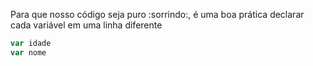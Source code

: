 Para que nosso código seja puro :sorrindo:, é uma boa prática declarar cada variável em uma linha diferente

```javascript
var idade
var nome
```